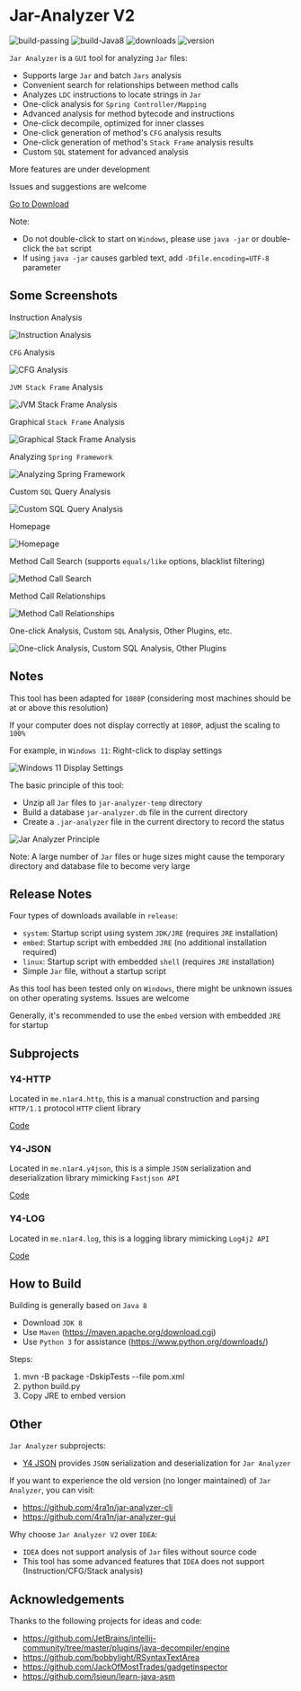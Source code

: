 # Jar-Analyzer V2

![build-passing](https://img.shields.io/badge/build-passing-brightgreen)
![build-Java8](https://img.shields.io/badge/build-Java%208-orange)
![downloads](https://img.shields.io/github/downloads/jar-analyzer/jar-analyzer/total)
![version](https://img.shields.io/github/v/release/jar-analyzer/jar-analyzer)

`Jar Analyzer` is a `GUI` tool for analyzing `Jar` files:
- Supports large `Jar` and batch `Jars` analysis
- Convenient search for relationships between method calls
- Analyzes `LDC` instructions to locate strings in `Jar`
- One-click analysis for `Spring Controller/Mapping`
- Advanced analysis for method bytecode and instructions
- One-click decompile, optimized for inner classes
- One-click generation of method's `CFG` analysis results
- One-click generation of method's `Stack Frame` analysis results
- Custom `SQL` statement for advanced analysis

More features are under development

Issues and suggestions are welcome

[Go to Download](https://github.com/jar-analyzer/jar-analyzer/releases/latest)

Note:
- Do not double-click to start on `Windows`, please use `java -jar` or double-click the `bat` script
- If using `java -jar` causes garbled text, add `-Dfile.encoding=UTF-8` parameter

## Some Screenshots

Instruction Analysis

![Instruction Analysis](../img/0006.png)

`CFG` Analysis

![CFG Analysis](../img/0007.png)

`JVM Stack Frame` Analysis

![JVM Stack Frame Analysis](../img/0013.png)

Graphical `Stack Frame` Analysis

![Graphical Stack Frame Analysis](../img/0008.png)

Analyzing `Spring Framework`

![Analyzing Spring Framework](../img/0009.png)

Custom `SQL` Query Analysis

![Custom SQL Query Analysis](../img/0014.png)

Homepage

![Homepage](../img/0002.png)

Method Call Search (supports `equals/like` options, blacklist filtering)

![Method Call Search](../img/0012.png)

Method Call Relationships

![Method Call Relationships](../img/0004.png)

One-click Analysis, Custom `SQL` Analysis, Other Plugins, etc.

![One-click Analysis, Custom SQL Analysis, Other Plugins](../img/0015.png)

## Notes

This tool has been adapted for `1080P` (considering most machines should be at or above this resolution)

If your computer does not display correctly at `1080P`, adjust the scaling to `100%`

For example, in `Windows 11`: Right-click to display settings

![Windows 11 Display Settings](../img/0010.png)

The basic principle of this tool:
- Unzip all `Jar` files to `jar-analyzer-temp` directory
- Build a database `jar-analyzer.db` file in the current directory
- Create a `.jar-analyzer` file in the current directory to record the status

![Jar Analyzer Principle](../img/0001.png)

Note: A large number of `Jar` files or huge sizes might cause the temporary directory and database file to become very large

## Release Notes

Four types of downloads available in `release`:
- `system`: Startup script using system `JDK/JRE` (requires `JRE` installation)
- `embed`: Startup script with embedded `JRE` (no additional installation required)
- `linux`: Startup script with embedded `shell` (requires `JRE` installation)
- Simple `Jar` file, without a startup script

As this tool has been tested only on `Windows`, there might be unknown issues on other operating systems. Issues are welcome

Generally, it's recommended to use the `embed` version with embedded `JRE` for startup

## Subprojects

### Y4-HTTP

Located in `me.n1ar4.http`, this is a manual construction and parsing `HTTP/1.1` protocol `HTTP` client library

[Code](../src/main/java/me/n1ar4/http)

### Y4-JSON

Located in `me.n1ar4.y4json`, this is a simple `JSON` serialization and deserialization library mimicking `Fastjson API`

[Code](../src/main/java/me/n1ar4/y4json)

### Y4-LOG

Located in `me.n1ar4.log`, this is a logging library mimicking `Log4j2 API`

[Code](../src/main/java/me/n1ar4/log)

## How to Build

Building is generally based on `Java 8`
- Download `JDK 8`
- Use `Maven` (https://maven.apache.org/download.cgi)
- Use `Python 3` for assistance (https://www.python.org/downloads/)

Steps:

1. mvn -B package -DskipTests --file pom.xml
2. python build.py
3. Copy JRE to embed version

## Other

`Jar Analyzer` subprojects:
- [Y4 JSON](https://github.com/jar-analyzer/y4-json) provides `JSON` serialization and deserialization for `Jar Analyzer`

If you want to experience the old version (no longer maintained) of `Jar Analyzer`, you can visit:
- https://github.com/4ra1n/jar-analyzer-cli
- https://github.com/4ra1n/jar-analyzer-gui

Why choose `Jar Analyzer V2` over `IDEA`:
- `IDEA` does not support analysis of `Jar` files without source code
- This tool has some advanced features that `IDEA` does not support (Instruction/CFG/Stack analysis)

## Acknowledgements

Thanks to the following projects for ideas and code:
- https://github.com/JetBrains/intellij-community/tree/master/plugins/java-decompiler/engine
- https://github.com/bobbylight/RSyntaxTextArea
- https://github.com/JackOfMostTrades/gadgetinspector
- https://github.com/lsieun/learn-java-asm